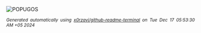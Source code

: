 <div align="justify">
<picture>
    <source media="(prefers-color-scheme: dark)" srcset="https://i.ibb.co/fQT2Gqw/output-gif.gif">
    <source media="(prefers-color-scheme: light)" srcset="https://i.ibb.co/fQT2Gqw/output-gif.gif">
    <img alt="POPUGOS" src="https://i.ibb.co/fQT2Gqw/output-gif.gif">
</picture>

<sub><i>Generated automatically using [x0rzavi/github-readme-terminal](https://github.com/x0rzavi/github-readme-terminal) on Tue Dec 17 05:53:30 AM +05 2024</i></sub>
</div>